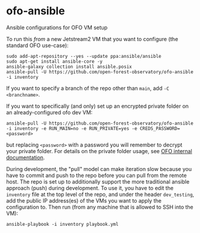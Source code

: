 # ofo-ansible
Ansible configurations for OFO VM setup

To run this *from* a new Jetstream2 VM that you want to configure (the standard OFO use-case):

```
sudo add-apt-repository --yes --update ppa:ansible/ansible
sudo apt-get install ansible-core -y
ansible-galaxy collection install ansible.posix
ansible-pull -U https://github.com/open-forest-observatory/ofo-ansible -i inventory
```

If you want to specify a branch of the repo other than `main`, add `-C <branchname>`.

If you want to specifically (and only) set up an encrypted private folder on an already-configured ofo dev VM:
```
ansible-pull -U https://github.com/open-forest-observatory/ofo-ansible -i inventory -e RUN_MAIN=no -e RUN_PRIVATE=yes -e CREDS_PASSWORD=<password>
```
but replacing `<password>` with a password you will remember to decrypt your private folder. For details on the private folder usage, see [OFO internal documentation](https://docs.openforestobservatory.org/internal-docs/jetstream).

During development, the "pull" model can make iteration slow because you have to commit and push to the repo
before you can pull from the remote host. The repo is set up to additionally support the more
traditional ansible approach (push) during development. To use it, you have to edit the `inventory`
file at the top level of the repo, and under the header `dev_testing`, add the public IP address(es)
of the VMs you want to apply the configuration to. Then run (from any machine that is allowed to SSH
into the VM):

```
ansible-playbook -i inventory playbook.yml
```
